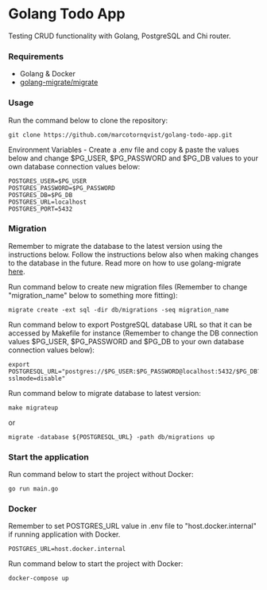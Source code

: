 # **Golang Todo App**

Testing CRUD functionality with Golang, PostgreSQL and Chi router.

### **Requirements**

- Golang & Docker
- [golang-migrate/migrate](https://github.com/golang-migrate/migrate)

### **Usage**

Run the command below to clone the repository:

```
git clone https://github.com/marcotornqvist/golang-todo-app.git
```

Environment Variables - Create a .env file and copy & paste the values below and change $PG_USER, $PG_PASSWORD and $PG_DB values to your own database connection values below:

```
POSTGRES_USER=$PG_USER
POSTGRES_PASSWORD=$PG_PASSWORD
POSTGRES_DB=$PG_DB
POSTGRES_URL=localhost
POSTGRES_PORT=5432
```

### **Migration**

Remember to migrate the database to the latest version using the instructions below. Follow the instructions below also when making changes to the database in the future. Read more on how to use golang-migrate [here](https://github.com/golang-migrate/migrate).

Run command below to create new migration files (Remember to change "migration_name" below to something more fitting):

```
migrate create -ext sql -dir db/migrations -seq migration_name
```

Run command below to export PostgreSQL database URL so that it can be accessed by Makefile for instance (Remember to change the DB connection values $PG_USER, $PG_PASSWORD and $PG_DB to your own database connection values below):

```
export POSTGRESQL_URL="postgres://$PG_USER:$PG_PASSWORD@localhost:5432/$PG_DB?sslmode=disable"
```

Run command below to migrate database to latest version:

```
make migrateup
```

or

```
migrate -database ${POSTGRESQL_URL} -path db/migrations up
```

### **Start the application**

Run command below to start the project without Docker:

```
go run main.go
```

### **Docker**

Remember to set POSTGRES_URL value in .env file to "host.docker.internal" if running application with Docker.

```
POSTGRES_URL=host.docker.internal
```

Run command below to start the project with Docker:

```
docker-compose up
```
